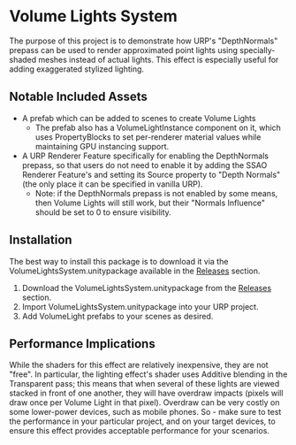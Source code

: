 # Volume Lights System

The purpose of this project is to demonstrate how URP's "DepthNormals" prepass can be used to render approximated point lights using specially-shaded meshes instead of actual lights.  This effect is especially useful for adding exaggerated stylized lighting.

## Notable Included Assets

- A prefab which can be added to scenes to create Volume Lights
	- The prefab also has a VolumeLightInstance component on it, which uses PropertyBlocks to set per-renderer material values while maintaining GPU instancing support.
- A URP Renderer Feature specifically for enabling the DepthNormals prepass, so that users do not need to enable it by adding the SSAO Renderer Feature's and setting its Source property to "Depth Normals" (the only place it can be specified in vanilla URP).
	- Note: if the DepthNormals prepass is not enabled by some means, then Volume Lights will still work, but their "Normals Influence" should be set to 0 to ensure visibility.

## Installation

The best way to install this package is to download it via the VolumeLightsSystem.unitypackage available in the [Releases](https://github.com/Unity-Technologies/Volume_Lights_System/releases/) section.

1. Download the VolumeLightsSystem.unitypackage from the [Releases](https://github.com/Unity-Technologies/Volume_Lights_System/releases/) section.
2. Import VolumeLightsSystem.unitypackage into your URP project.
3. Add VolumeLight prefabs to your scenes as desired.

## Performance Implications

While the shaders for this effect are relatively inexpensive, they are not "free".  In particular, the lighting effect's shader uses Additive blending in the Transparent pass; this means that when several of these lights are viewed stacked in front of one another, they will have overdraw impacts (pixels will draw once per Volume Light in that pixel).  Overdraw can be very costly on some lower-power devices, such as mobile phones.  So - make sure to test the performance in your particular project, and on your target devices, to ensure this effect provides acceptable performance for your scenarios.